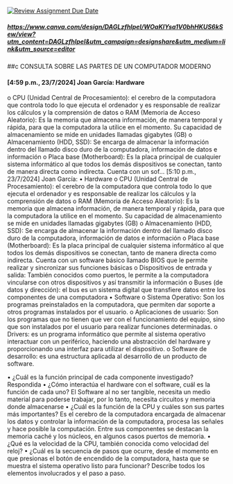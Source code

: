 [![Review Assignment Due Date](https://classroom.github.com/assets/deadline-readme-button-22041afd0340ce965d47ae6ef1cefeee28c7c493a6346c4f15d667ab976d596c.svg)](https://classroom.github.com/a/ZHlrD2sU)
##### https://www.canva.com/design/DAGLzfhIpeI/WOaKIYsa1V0bhHKUS6kSew/view?utm_content=DAGLzfhIpeI&utm_campaign=designshare&utm_medium=link&utm_source=editor
##c CONSULTA SOBRE LAS PARTES DE UN COMPUTADOR MODERNO
#### [4:59 p.m., 23/7/2024] Joan García: Hardware 
o	CPU (Unidad Central de Procesamiento): el cerebro de la computadora que controla todo lo que ejecuta el ordenador y es responsable de realizar los cálculos y la comprensión de datos
o	RAM (Memoria de Acceso Aleatorio): Es la memoria que almacena información, de manera temporal y rápida, para que la computadora la utilice en el momento. Su capacidad de almacenamiento se mide en unidades llamadas gigabytes (GB)
o	Almacenamiento (HDD, SSD): Se encarga de almacenar la información dentro del llamado disco duro de la computadora, información de datos e información
o	Placa base (Motherboard): Es la placa principal de cualquier sistema informático al que todos los demás dispositivos se conectan, tanto de manera directa como indirecta. Cuenta con un sof…
[5:10 p.m., 23/7/2024] Joan García: •	Hardware 
o	CPU (Unidad Central de Procesamiento): el cerebro de la computadora que controla todo lo que ejecuta el ordenador y es responsable de realizar los cálculos y la comprensión de datos
o	RAM (Memoria de Acceso Aleatorio): Es la memoria que almacena información, de manera temporal y rápida, para que la computadora la utilice en el momento. Su capacidad de almacenamiento se mide en unidades llamadas gigabytes (GB)
o	Almacenamiento (HDD, SSD): Se encarga de almacenar la información dentro del llamado disco duro de la computadora, información de datos e información
o	Placa base (Motherboard): Es la placa principal de cualquier sistema informático al que todos los demás dispositivos se conectan, tanto de manera directa como indirecta. Cuenta con un software básico llamado BIOS que le permite realizar y sincronizar sus funciones básicas
o	Dispositivos de entrada y salida: También conocidos como puertos, le permite a la computadora vincularse con otros dispositivos y así transmitir la información
o	Buses (de datos y dirección): el bus es un sistema digital que transfiere datos entre los componentes de una computadora
•	Software 
o	Sistema Operativo: Son los programas preinstalados en la computadora, que permiten dar soporte a otros programas instalados por el usuario.
o	Aplicaciones de usuario: Son los programas que no tienen que ver con el funcionamiento del equipo, sino que son instalados por el usuario para realizar funciones determinadas.
o	Drivers: es un programa informático que permite al sistema operativo interactuar con un periférico, haciendo una abstracción del hardware y proporcionando una interfaz para utilizar el dispositivo.
o	Software de desarrollo:  es una estructura aplicada al desarrollo de un producto de software.


•	¿Cuál es la función principal de cada componente investigado?
Respondida
•	¿Cómo interactúa el hardware con el software, cuál es la función de cada uno?
El Software al no ser tangible, necesita un medio material para poderse trabajar, por lo tanto, necesita circuitos y memoria donde almacenarse 
•	¿Cuál es la función de la CPU y cuáles son sus partes más importantes?
Es el cerebro de la computadora encargada de almacenar los datos y controlar la información de la computadora, procesa las señales y hace posible la computación. Entre sus componentes se destacan la memoria caché y los núcleos, en algunos casos puertos de memoria.
•	¿Qué es la velocidad de la CPU, también conocida como velocidad del reloj?
•	¿Cuál es la secuencia de pasos que ocurre, desde el momento en que presionas el botón de encendido de la computadora, hasta que se muestra el sistema operativo listo para funcionar? Describe todos los elementos involucrados y el paso a paso.